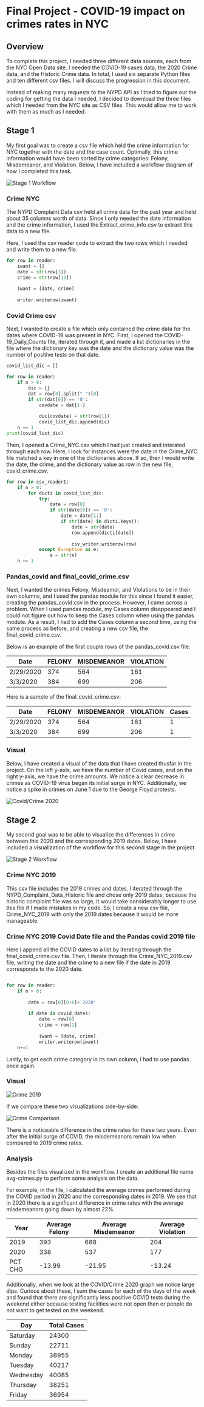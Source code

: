 # Final Project - COVID-19 impact on crimes rates in NYC

## Overview

To complete this project, I needed three different data sources, each from the NYC Open Data site. I needed the COVID-19 cases data, the 2020 Crime data, and the Historic Crime data. In total, I used six separate Python files and ten different csv files. I will discuss the progression in this document. 

Instead of making many requests to the NYPD API as I tried to figure out the coding for getting the data I needed, I decided to download the three files which I needed from the NYC site as CSV files. This would allow me to work with them as much as I needed.

## Stage 1

My first goal was to create a csv file which held the crime information for NYC together with the date and the case count. Optimally, this crime information would have been sorted by crime categories: Felony, Misdemeanor, and Violation. Below, I have included a workflow diagram of how I completed this task. 

![Stage 1 Workflow](images/stage1_workflow.PNG)

### Crime NYC

The NYPD Complaint Data csv held all crime data for the past year and held about 35 columns worth of data. Since I only needed the date information and the crime information, I used the Extract_crime_info.csv to extract this data to a new file. 

Here, I used the csv reader code to extract the two rows which I needed and write them to a new file. 

```python
for row in reader:
    iwant = []
    date = str(row[3])
    crime = str(row[13])
    
    iwant = [date, crime]
    
    writer.writerow(iwant)
```


### Covid Crime csv

Next, I wanted to create a file which only contained the crime data for the dates where COVID-19 was present in NYC. First, I opened the COVID-19_Daily_Counts file, iterated through it, and made a list dictionaries in the file where the dictionary key was the date and the dictionary value was the number of positive tests on that date. 

```python
covid_list_dic = []

for row in reader:
    if n > 0:
        dic = {}
        dat = row[0].split(" ")[0]
        if str(dat[0]) == '0':
            covdate = dat[1:]
        
            dic[covdate] = str(row[1])
            covid_list_dic.append(dic)
    n += 1
print(covid_list_dic)
```

Then, I opened a Crime_NYC.csv which I had just created and interated through each row. Here, I look for instances were the date in the Crime_NYC file matched a key in one of the dictionaries above. If so, then I would write the date, the crime, and the dictionary value as row in the new file, covid_crime.csv. 

```python
for row in csv_reader1:
    if n > 0:
        for dicti in covid_list_dic:
            try:
                date = row[0]
                if str(date[0]) == '0':
                    date = date[1:]
                    if str(date) in dicti.keys():
                        date = str(date)
                        row.append(dicti[date])
                        
                        csv_writer.writerow(row) 
            except Exception as e:
                a = str(e)
    n += 1
```

### Pandas_covid and final_covid_crime.csv

Next, I wanted the crimes Felony, Misdeamor, and Violations to be in their own columns, and I used the pandas module for this since I found it easier, creating the pandas_covid.csv in the process. However, I came across a problem. When I used pandas module, my Cases column disappeared and I could not figure out how to keep the Cases column when using the pandas module. As a result, I had to add the Cases column a second time, using the same process as before, and creating a new csv file, the final_covid_crime.csv.

Below is an example of the first couple rows of the pandas_covid.csv file:

 Date | FELONY | MISDEMEANOR | VIOLATION 
--------- | ------------ | ------------- | ------------- 
2/29/2020 | 374 | 564 | 161
3/3/2020 | 384 | 699 | 206

Here is a sample of the final_covid_crime.csv:

 Date | FELONY | MISDEMEANOR | VIOLATION | Cases
--------- | ------------ | ------------- | ------------- | -------------
2/29/2020 | 374 | 564 | 161 | 1
3/3/2020 | 384 | 699 | 206 | 1

### Visual

Below, I have created a visual of the data that I have created thusfar in the project. On the left y-axis, we have the number of Covid cases, and on the right y-axis, we have the crime amounts. We notice a clear decrease in crimes as COVID-19 virus began its initial surge in NYC. Additionally, we notice a spike in crimes on June 1 due to the George Floyd protests. 

![Covid/Crime 2020](images/Covid-Crime-2020.PNG)

## Stage 2

My second goal was to be able to visualize the differences in crime between this 2020 and the corresponding 2019 dates. Below, I have included a visualization of the workflow for this second stage in the project. 

![Stage 2 Workflow](images/stage2_workflow.PNG)


### Crime NYC 2019

This csv file includes the 2019 crimes and dates. I iterated through the NYPD_Complaint_Data_Historic file and chose only 2019 dates, because the historic complaint file was so large, it would take considerably longer to use this file if I made mistakes in my code. So, I create a new csv file, Crime_NYC_2019 with only the 2019 dates because it would be more manageable.

### Crime NYC 2019 Covid Date file and the Pandas covid 2019 file

Here I append all the COVID dates to a list by iterating through the final_covid_crime.csv file. Then, I iterate through the Crime_NYC_2019.csv file, writing the date and the crime to a new file if the date in 2019 corresponds to the 2020 date. 

```python

for row in reader:
    if n > 0:
        
        date = row[0][0:6]+'2020'
      
        if date in covid_dates:
            date = row[0]
            crime = row[1]
           
            iwant = [date, crime]
            writer.writerow(iwant) 
    n+=1   
```

Lastly, to get each crime category in its own column, I had to use pandas once again. 


### Visual 


![Crime 2019](images/Crime-2019.PNG)


If we compare these two visualizations side-by-side:

![Crime Comparison](images/Crime-Comparison.PNG)

There is a noticeable difference in the crime rates for these two years. Even after the initial surge of COVID, the misdemeanors remain low when compared to 2019 crime rates. 

### Analysis

Besides the files visualized in the workflow. I create an additional file name avg-crimes.py to perform some analysis on the data. 

For example, in the file, I calculated the average crimes performed during the COVID period in 2020 and the corresponding dates in 2019. We see that in 2020 there is a significant difference in crime rates with the average misdemeanors going down by almost 22%.

 Year | Average Felony | Average Misdemeanor | Average Violation 
--------- | ------------ | ------------- | ------------- 
2019 | 393 | 688 | 204 
2020 | 338 | 537 | 177 
PCT CHG | -13.99 | -21.95 | -13.24


Additionally, when we look at the COVID/Crime 2020 graph we notice large dips. Curious about these, I sum the cases for each of the days of the week and found that there are significantly less positive COVID tests during the weekend either because testing facilities were not open then or people do not want to get tested on the weekend. 

 Day | Total Cases 
--------- | ------------
Saturday | 24300 
Sunday | 22711
Monday | 38955
Tuesday | 40217
Wednesday | 40085
Thursday | 38251
Friday | 36954  